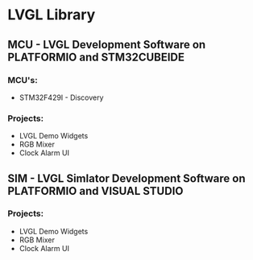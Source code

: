 # LVGL Library

## MCU - LVGL Development Software on PLATFORMIO and STM32CUBEIDE
### MCU's:
- STM32F429I - Discovery
### Projects:
- LVGL Demo Widgets
- RGB Mixer
- Clock Alarm UI

## SIM - LVGL Simlator Development Software on PLATFORMIO and VISUAL STUDIO
### Projects:
- LVGL Demo Widgets
- RGB Mixer
- Clock Alarm UI
